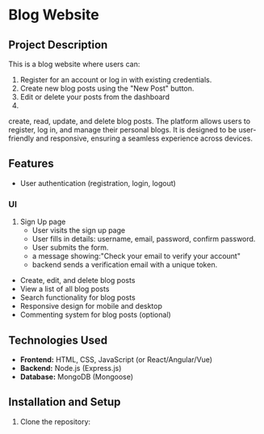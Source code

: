 # Blog Website

## Project Description
This is a blog website where users can:
1. Register for an account or log in with existing credentials.
2. Create new blog posts using the "New Post" button.
3. Edit or delete your posts from the dashboard
4. 
 create, read, update, and delete blog posts. The platform allows users to register, log in, and manage their personal blogs. It is designed to be user-friendly and responsive, ensuring a seamless experience across devices.

## Features
- User authentication (registration, login, logout)

### UI
1. Sign Up page
    - User visits the sign up page
    - User fills in details: username, email, password, confirm password.
    - User submits the form.
    - a message showing:"Check your email to verify your account"
    - backend sends a verification email with a unique token.



- Create, edit, and delete blog posts
- View a list of all blog posts
- Search functionality for blog posts
- Responsive design for mobile and desktop
- Commenting system for blog posts (optional)

## Technologies Used
- **Frontend:** HTML, CSS, JavaScript (or React/Angular/Vue)
- **Backend:** Node.js (Express.js)
- **Database:** MongoDB (Mongoose)

## Installation and Setup
1. Clone the repository:

